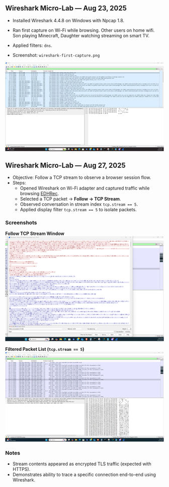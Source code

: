 ## Wireshark Micro-Lab — Aug 23, 2025

- Installed Wireshark 4.4.8 on Windows with Npcap 1.8.

- Ran first capture on Wi-Fi while browsing. Other users on home wifi. Son playing Minecraft, Daughter watching streaming on smart TV.

- Applied filters: `dns`.

- Screenshot: `wireshark-first-capture.png`
  
![First capture](https://github.com/S-McKenna/home-lab/blob/212da12fdf0eb94098feb725dd875b72527d39c5/labs/wireshark/Wireshark-first-capture.png)


## Wireshark Micro-Lab — Aug 27, 2025
- Objective: Follow a TCP stream to observe a browser session flow.
- Steps:
  - Opened Wireshark on Wi-Fi adapter and captured traffic while browsing [EDHRec](https://edhrec.com).
  - Selected a TCP packet → **Follow → TCP Stream**.
  - Observed conversation in stream index `tcp.stream == 5`.
  - Applied display filter `tcp.stream == 5` to isolate packets.

### Screenshots
**Follow TCP Stream Window**  
![Follow TCP Stream Window](https://github.com/S-McKenna/home-lab/blob/1ad19ead2a5e96d9b1d4403a548a13497b55c0b9/labs/wireshark/Wireshark-TCP-Stream.png)

**Filtered Packet List (`tcp.stream == 5`)**  
![Filtered TCP Stream Packets](https://github.com/S-McKenna/home-lab/blob/1ad19ead2a5e96d9b1d4403a548a13497b55c0b9/labs/wireshark/Wireshark-TCP-Stream%205.png)

### Notes
- Stream contents appeared as encrypted TLS traffic (expected with HTTPS).
- Demonstrates ability to trace a specific connection end-to-end using Wireshark.

